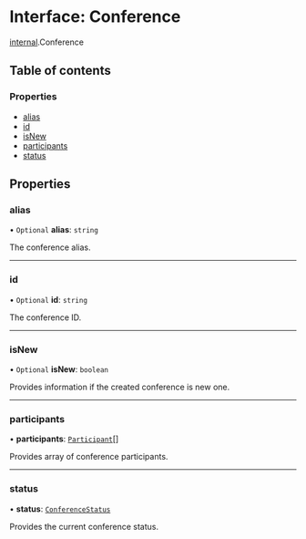 # Interface: Conference

[internal](../modules/internal.md).Conference

## Table of contents

### Properties

- [alias](internal.Conference.md#alias)
- [id](internal.Conference.md#id)
- [isNew](internal.Conference.md#isnew)
- [participants](internal.Conference.md#participants)
- [status](internal.Conference.md#status)

## Properties

### alias

• `Optional` **alias**: `string`

The conference alias.

___

### id

• `Optional` **id**: `string`

The conference ID.

___

### isNew

• `Optional` **isNew**: `boolean`

Provides information if the created conference is new one.

___

### participants

• **participants**: [`Participant`](internal.Participant.md)[]

Provides array of conference participants.

___

### status

• **status**: [`ConferenceStatus`](../enums/internal.ConferenceStatus.md)

Provides the current conference status.
